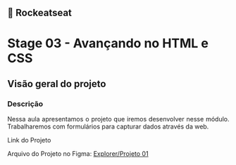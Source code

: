 ## 🚀 Rockeatseat 
<h1>Stage 03 - Avançando no HTML e CSS</h1>

<h2>Visão geral do projeto</h2>

<h3>Descrição</h3>

<p align="justify">Nessa aula apresentamos o projeto que iremos desenvolver nesse módulo. Trabalharemos com formulários para capturar dados através da web. </p>

<p>Link do Projeto</p>

Arquivo do Projeto no Figma: <a href="
https://www.figma.com/file/nflxPY6yaPH3V4hCKCcynr/Explorer-Stage-03-Projeto-01-(Copy)?node-id=0-1&t=BbEhf1bSzVA5BFfW-0">Explorer/Projeto 01</a>
